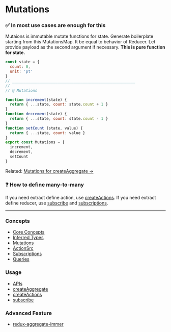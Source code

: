 # Mutations

### ✅ In most use cases are enough for this

Mutaions is immutable mutate functions for state.
Generate boilerplate starting from this MutationsMap.
It be equal to behavior of Reducer.
Let provide payload as the second argument if necessary.
**This is pure function for state.**

```javascript
const state = {
  count: 0,
  unit: 'pt'
}
// ______________________________________________________
//
// @ Mutations

function increment(state) {
  return { ...state, count: state.count + 1 }
}
function decrement(state) {
  return { ...state, count: state.count - 1 }
}
function setCount (state, value) {
  return { ...state, count: value }
}
export const Mutations = {
  increment,
  decrement,
  setCount
}
```

Related: [Mutations for createAggregate ->](createAggregate.md)

### ❓ How to define many-to-many

If you need extract define action, use [createActions](createActions.md).
If you need extract define reducer, use [subscribe](subscribe.md) and [subscriptions](subscriptions.md).

___

### Concepts

* [Core Concepts](coreConcepts.md)
* [Inferred Types](inferredTypes.md)
* [Mutations](mutations.md)
* [ActionSrc](actionSources.md)
* [Subscriptions](subscriptions.md)
* [Queries](queries.md)

### Usage

* [APIs](apis.md)
* [createAggregate](createAggregate.md)
* [createActions](createActions.md)
* [subscribe](subscribe.md)

### Advanced Feature

* [redux-aggregate-immer](redux-aggregate-immer.md)
